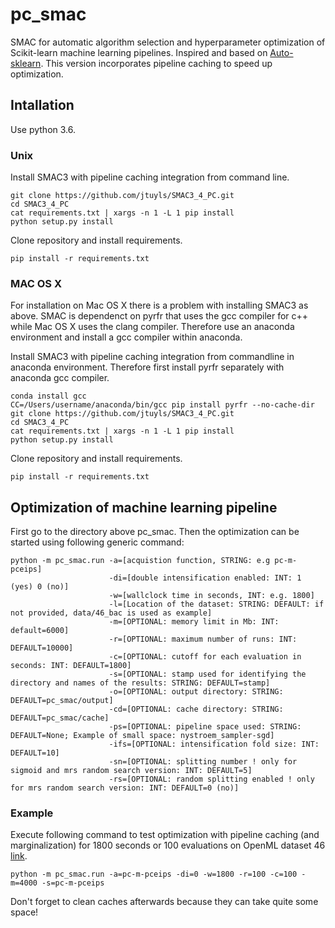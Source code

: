 # pc_smac

SMAC for automatic algorithm selection and hyperparameter optimization of Scikit-learn machine learning pipelines. Inspired and based on [Auto-sklearn](https://github.com/automl/auto-sklearn). This version incorporates pipeline caching to speed up optimization.

## Intallation

Use python 3.6.

### Unix

Install SMAC3 with pipeline caching integration from command line.
```
git clone https://github.com/jtuyls/SMAC3_4_PC.git
cd SMAC3_4_PC
cat requirements.txt | xargs -n 1 -L 1 pip install
python setup.py install
```
Clone repository and install requirements.
```
pip install -r requirements.txt
```

### MAC OS X

For installation on Mac OS X there is a problem with installing SMAC3 as above. SMAC is dependenct on pyrfr that uses the gcc compiler for c++ while Mac OS X uses the clang compiler. Therefore use an anaconda environment and install a gcc compiler within anaconda.

Install SMAC3 with pipeline caching integration from commandline in anaconda environment. Therefore first install pyrfr separately with anaconda gcc compiler.
```
conda install gcc
CC=/Users/username/anaconda/bin/gcc pip install pyrfr --no-cache-dir
git clone https://github.com/jtuyls/SMAC3_4_PC.git
cd SMAC3_4_PC
cat requirements.txt | xargs -n 1 -L 1 pip install
python setup.py install
```
Clone repository and install requirements.
```
pip install -r requirements.txt
```

## Optimization of machine learning pipeline

First go to the directory above pc_smac. Then the optimization can be started using following generic command:

```
python -m pc_smac.run -a=[acquistion function, STRING: e.g pc-m-pceips] 
                      -di=[double intensification enabled: INT: 1 (yes) 0 (no)] 
                      -w=[wallclock time in seconds, INT: e.g. 1800]
                      -l=[Location of the dataset: STRING: DEFAULT: if not provided, data/46_bac is used as example]
                      -m=[OPTIONAL: memory limit in Mb: INT: default=6000]
                      -r=[OPTIONAL: maximum number of runs: INT: DEFAULT=10000] 
                      -c=[OPTIONAL: cutoff for each evaluation in seconds: INT: DEFAULT=1800] 
                      -s=[OPTIONAL: stamp used for identifying the directory and names of the results: STRING: DEFAULT=stamp] 
                      -o=[OPTIONAL: output directory: STRING: DEFAULT=pc_smac/output]
                      -cd=[OPTIONAL: cache directory: STRING: DEFAULT=pc_smac/cache]
                      -ps=[OPTIONAL: pipeline space used: STRING: DEFAULT=None; Example of small space: nystroem_sampler-sgd]
                      -ifs=[OPTIONAL: intensification fold size: INT: DEFAULT=10]
                      -sn=[OPTIONAL: splitting number ! only for sigmoid and mrs random search version: INT: DEFAULT=5]
                      -rs=[OPTIONAL: random splitting enabled ! only for mrs random search version: INT: DEFAULT=0 (no)]
```

### Example

Execute following command to test optimization with pipeline caching (and marginalization) for 1800 seconds or 100 evaluations on OpenML dataset 46 [link](https://www.openml.org/d/46).

```
python -m pc_smac.run -a=pc-m-pceips -di=0 -w=1800 -r=100 -c=100 -m=4000 -s=pc-m-pceips
```

Don't forget to clean caches afterwards because they can take quite some space!


